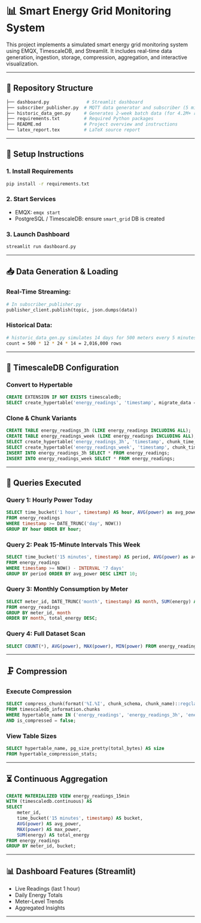 # 📊 Smart Energy Grid Monitoring System

This project implements a simulated smart energy grid monitoring system using EMQX, TimescaleDB, and Streamlit. It includes real-time data generation, ingestion, storage, compression, aggregation, and interactive visualization.

---

## 📁 Repository Structure

```bash
├── dashboard.py              # Streamlit dashboard
├── subscriber_publisher.py  # MQTT data generator and subscriber (5 min, 500 meters)
├── historic_data_gen.py     # Generates 2-week batch data (for 4.2M+ rows)
├── requirements.txt         # Required Python packages
├── README.md                # Project overview and instructions
└── latex_report.tex         # LaTeX source report
```

---

## 🚀 Setup Instructions

### 1. Install Requirements
```bash
pip install -r requirements.txt
```

### 2. Start Services
- EMQX: `emqx start`
- PostgreSQL / TimescaleDB: ensure `smart_grid` DB is created

### 3. Launch Dashboard
```bash
streamlit run dashboard.py
```

---

## 📥 Data Generation & Loading

### Real-Time Streaming:
```python
# In subscriber_publisher.py
publisher_client.publish(topic, json.dumps(data))
```

### Historical Data:
```bash
# historic_data_gen.py simulates 14 days for 500 meters every 5 minutes
count = 500 * 12 * 24 * 14 = 2,016,000 rows
```

---

## 🔧 TimescaleDB Configuration

### Convert to Hypertable
```sql
CREATE EXTENSION IF NOT EXISTS timescaledb;
SELECT create_hypertable('energy_readings', 'timestamp', migrate_data => true, chunk_time_interval => INTERVAL '1 day');
```

### Clone & Chunk Variants
```sql
CREATE TABLE energy_readings_3h (LIKE energy_readings INCLUDING ALL);
CREATE TABLE energy_readings_week (LIKE energy_readings INCLUDING ALL);
SELECT create_hypertable('energy_readings_3h', 'timestamp', chunk_time_interval => INTERVAL '3 hours');
SELECT create_hypertable('energy_readings_week', 'timestamp', chunk_time_interval => INTERVAL '1 week');
INSERT INTO energy_readings_3h SELECT * FROM energy_readings;
INSERT INTO energy_readings_week SELECT * FROM energy_readings;
```

---

## 🧪 Queries Executed

### Query 1: Hourly Power Today
```sql
SELECT time_bucket('1 hour', timestamp) AS hour, AVG(power) as avg_power
FROM energy_readings
WHERE timestamp >= DATE_TRUNC('day', NOW())
GROUP BY hour ORDER BY hour;
```

### Query 2: Peak 15-Minute Intervals This Week
```sql
SELECT time_bucket('15 minutes', timestamp) AS period, AVG(power) as avg_power
FROM energy_readings
WHERE timestamp >= NOW() - INTERVAL '7 days'
GROUP BY period ORDER BY avg_power DESC LIMIT 10;
```

### Query 3: Monthly Consumption by Meter
```sql
SELECT meter_id, DATE_TRUNC('month', timestamp) AS month, SUM(energy) AS total_energy
FROM energy_readings
GROUP BY meter_id, month
ORDER BY month, total_energy DESC;
```

### Query 4: Full Dataset Scan
```sql
SELECT COUNT(*), AVG(power), MAX(power), MIN(power) FROM energy_readings;
```

---

## 🗜 Compression

### Execute Compression
```sql
SELECT compress_chunk(format('%I.%I', chunk_schema, chunk_name)::regclass)
FROM timescaledb_information.chunks
WHERE hypertable_name IN ('energy_readings', 'energy_readings_3h', 'energy_readings_week')
AND is_compressed = false;
```

### View Table Sizes
```sql
SELECT hypertable_name, pg_size_pretty(total_bytes) AS size
FROM hypertable_compression_stats;
```

---

## ⏳ Continuous Aggregation
```sql
CREATE MATERIALIZED VIEW energy_readings_15min
WITH (timescaledb.continuous) AS
SELECT
    meter_id,
    time_bucket('15 minutes', timestamp) AS bucket,
    AVG(power) AS avg_power,
    MAX(power) AS max_power,
    SUM(energy) AS total_energy
FROM energy_readings
GROUP BY meter_id, bucket;
```

---

## 📊 Dashboard Features (Streamlit)
- Live Readings (last 1 hour)
- Daily Energy Totals
- Meter-Level Trends
- Aggregated Insights

---
